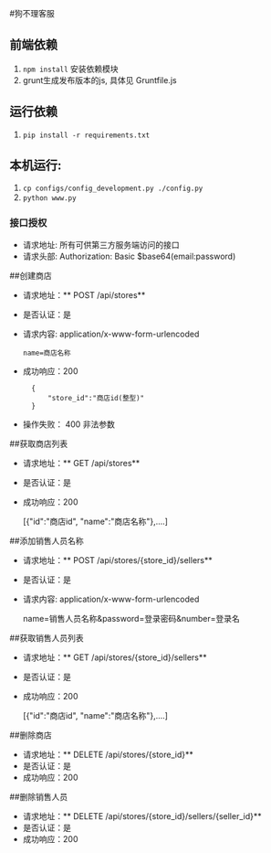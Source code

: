 #狗不理客服


## 前端依赖

1. `npm install` 安装依赖模块
2. grunt生成发布版本的js, 具体见 Gruntfile.js

## 运行依赖

1. `pip install -r requirements.txt`

## 本机运行:

1. `cp configs/config_development.py ./config.py`
2. `python www.py`


### 接口授权
- 请求地址: 所有可供第三方服务端访问的接口
- 请求头部: Authorization: Basic $base64(email:password)

##创建商店
- 请求地址：** POST /api/stores**
- 是否认证：是
- 请求内容: application/x-www-form-urlencoded

      name=商店名称
        
- 成功响应：200

        {
            "store_id":"商店id(整型)"
        }
    
- 操作失败：
  400 非法参数


##获取商店列表
- 请求地址：** GET /api/stores**
- 是否认证：是

- 成功响应：200

    [{"id":"商店id", "name":"商店名称"},....]
    

##添加销售人员名称
- 请求地址：** POST /api/stores/{store_id}/sellers**
- 是否认证：是
- 请求内容: application/x-www-form-urlencoded

    name=销售人员名称&password=登录密码&number=登录名

##获取销售人员列表

- 请求地址：** GET /api/stores/{store_id}/sellers**
- 是否认证：是

- 成功响应：200

    [{"id":"商店id", "name":"商店名称"},....]
    

##删除商店
- 请求地址：** DELETE /api/stores/{store_id}**
- 是否认证：是
- 成功响应：200


##删除销售人员
- 请求地址：** DELETE /api/stores/{store_id}/sellers/{seller_id}**
- 是否认证：是
- 成功响应：200
    
